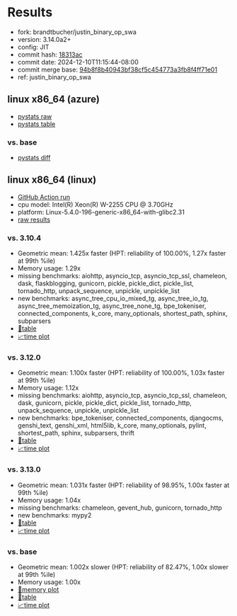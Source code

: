 # Results

- fork: brandtbucher/justin_binary_op_swa
- version: 3.14.0a2+
- config: JIT
- commit hash: [18313ac](https://github.com/brandtbucher/cpython/commit/18313ac)
- commit date: 2024-12-10T11:15:44-08:00
- commit merge base: [94b8f8b40943bf38cf5c454773a3fb8f4ff71e01](https://github.com/python/cpython/commit/94b8f8b40943bf38cf5c454773a3fb8f4ff71e01)
- ref: justin_binary_op_swa

## linux x86_64 (azure)

- [pystats raw](bm-20241210-azure-x86_64-brandtbucher-justin_binary_op_swa-3.14.0a2%2B-18313ac-pystats.json)
- [pystats table](bm-20241210-azure-x86_64-brandtbucher-justin_binary_op_swa-3.14.0a2%2B-18313ac-pystats.md)

### vs. base

- [pystats diff](bm-20241210-azure-x86_64-brandtbucher-justin_binary_op_swa-3.14.0a2%2B-18313ac-pystats-vs-base.md)

## linux x86_64 (linux)

- [GitHub Action run](https://github.com/faster-cpython/benchmarking/actions/runs/12263122434)
- cpu model: Intel(R) Xeon(R) W-2255 CPU @ 3.70GHz
- platform: Linux-5.4.0-196-generic-x86_64-with-glibc2.31
- [raw results](bm-20241210-linux-x86_64-brandtbucher-justin_binary_op_swa-3.14.0a2%2B-18313ac.json)

### vs. 3.10.4

- Geometric mean: 1.425x faster (HPT: reliability of 100.00%, 1.27x faster at 99th %ile)
- Memory usage: 1.29x
- missing benchmarks: aiohttp, asyncio_tcp, asyncio_tcp_ssl, chameleon, dask, flaskblogging, gunicorn, pickle, pickle_dict, pickle_list, tornado_http, unpack_sequence, unpickle, unpickle_list
- new benchmarks: async_tree_cpu_io_mixed_tg, async_tree_io_tg, async_tree_memoization_tg, async_tree_none_tg, bpe_tokeniser, connected_components, k_core, many_optionals, shortest_path, sphinx, subparsers
- [📄table](bm-20241210-linux-x86_64-brandtbucher-justin_binary_op_swa-3.14.0a2%2B-18313ac-vs-3.10.4.md)
- [📈time plot](bm-20241210-linux-x86_64-brandtbucher-justin_binary_op_swa-3.14.0a2%2B-18313ac-vs-3.10.4.svg)

### vs. 3.12.0

- Geometric mean: 1.100x faster (HPT: reliability of 100.00%, 1.03x faster at 99th %ile)
- Memory usage: 1.12x
- missing benchmarks: aiohttp, asyncio_tcp, asyncio_tcp_ssl, chameleon, dask, gunicorn, pickle, pickle_dict, pickle_list, tornado_http, unpack_sequence, unpickle, unpickle_list
- new benchmarks: bpe_tokeniser, connected_components, djangocms, genshi_text, genshi_xml, html5lib, k_core, many_optionals, pylint, shortest_path, sphinx, subparsers, thrift
- [📄table](bm-20241210-linux-x86_64-brandtbucher-justin_binary_op_swa-3.14.0a2%2B-18313ac-vs-3.12.0.md)
- [📈time plot](bm-20241210-linux-x86_64-brandtbucher-justin_binary_op_swa-3.14.0a2%2B-18313ac-vs-3.12.0.svg)

### vs. 3.13.0

- Geometric mean: 1.031x faster (HPT: reliability of 98.95%, 1.00x faster at 99th %ile)
- Memory usage: 1.04x
- missing benchmarks: chameleon, gevent_hub, gunicorn, tornado_http
- new benchmarks: mypy2
- [📄table](bm-20241210-linux-x86_64-brandtbucher-justin_binary_op_swa-3.14.0a2%2B-18313ac-vs-3.13.0.md)
- [📈time plot](bm-20241210-linux-x86_64-brandtbucher-justin_binary_op_swa-3.14.0a2%2B-18313ac-vs-3.13.0.svg)

### vs. base

- Geometric mean: 1.002x slower (HPT: reliability of 82.47%, 1.00x slower at 99th %ile)
- Memory usage: 1.00x
- [🧠memory plot](bm-20241210-linux-x86_64-brandtbucher-justin_binary_op_swa-3.14.0a2%2B-18313ac-vs-base-mem.svg)
- [📄table](bm-20241210-linux-x86_64-brandtbucher-justin_binary_op_swa-3.14.0a2%2B-18313ac-vs-base.md)
- [📈time plot](bm-20241210-linux-x86_64-brandtbucher-justin_binary_op_swa-3.14.0a2%2B-18313ac-vs-base.svg)


